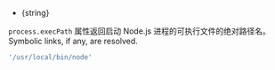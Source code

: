 <!-- YAML
added: v0.1.100
-->

* {string}

`process.execPath` 属性返回启动 Node.js 进程的可执行文件的绝对路径名。
Symbolic links, if any, are resolved.

<!-- eslint-disable semi -->
```js
'/usr/local/bin/node'
```

